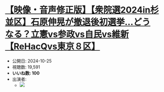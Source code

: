 # [【映像・音声修正版】【衆院選2024in杉並区】石原伸晃が撤退後初選挙…どうなる？立憲vs参政vs自民vs維新【ReHacQvs東京８区】](https://www.youtube.com/watch?v=5FJ23NvrmK0)
-   公開日: 2024-10-25
-   視聴数: 19,591
-   **いいね数: 100**
-   出演者: 
    - [![](https://img.youtube.com/vi/5FJ23NvrmK0/hqdefault.jpg)](https://www.youtube.com/watch?v=5FJ23NvrmK0)
